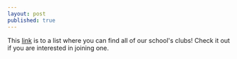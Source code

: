 ```yaml
---
layout: post
published: true
---
```

This [link](https://www.scrippsranchasb.com/clubs) is to a list where you can find all of our school's clubs! Check it out if you are interested in joining one.
